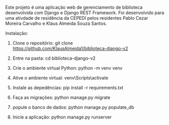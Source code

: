 Este projeto é uma aplicação web de gerenciamento de biblioteca desenvolvida com Django e Django REST Framework.  Foi desenvolvido para uma ativdade de residência da CEPEDI pelos residentes Pablo Cezar Moreira Carvalho e Klaus Almeida Souza Santos.


Instalação:

1. Clone o repositório:
git clone https://github.com/KlausAlmeida1/biblioteca-django-v2

2. Entre na pasta:
cd biblioteca-django-v2

3. Crie  o ambiente virtual Python:
python -m venv venv

4. Ative o ambiente virtual:
venv\Scripts\activate

5. Instale as depedências:
pip install -r requirements.txt

6. Faça as migrações:
python manage.py migrate

7. popule o banco de dados:
python manage.py populate_db

8. Inicie a aplicação:
python manage.py runserver



